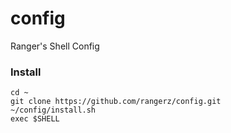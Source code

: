 # config

Ranger's Shell Config

### Install

```
cd ~
git clone https://github.com/rangerz/config.git
~/config/install.sh
exec $SHELL
```
